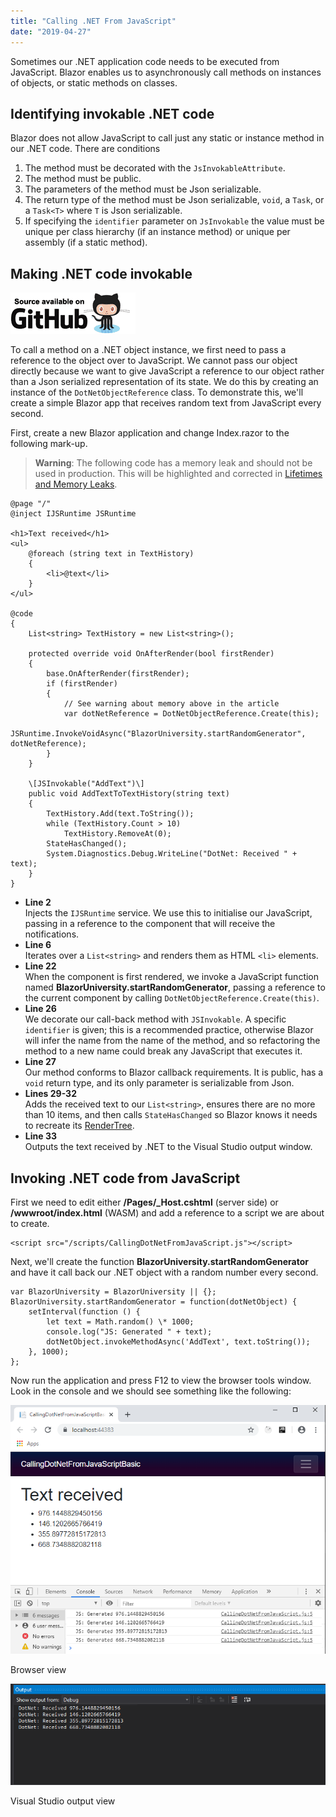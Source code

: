 ```yaml
---
title: "Calling .NET From JavaScript"
date: "2019-04-27"
---
```


Sometimes our .NET application code needs to be executed from JavaScript. Blazor enables us to asynchronously call methods on instances of objects, or static methods on classes.

## Identifying invokable .NET code

Blazor does not allow JavaScript to call just any static or instance method in our .NET code. There are conditions

1. The method must be decorated with the `JsInvokableAttribute`.
2. The method must be public.
3. The parameters of the method must be Json serializable.
4. The return type of the method must be Json serializable, `void`, a `Task`, or a `Task<T>` where `T` is Json serializable.
5. If specifying the `identifier` parameter on `JsInvokable` the value must be unique per class hierarchy (if an instance method) or unique per assembly (if a static method).

## Making .NET code invokable

[![](images/SourceLink-e1567978928628.png)](https://github.com/mrpmorris/blazor-university/tree/master/src/JavaScriptInterop/CallingDotNetFromJavaScriptBasic)

To call a method on a .NET object instance, we first need to pass a reference to the object over to JavaScript. We cannot pass our object directly because we want to give JavaScript a reference to our object rather than a Json serialized representation of its state. We do this by creating an instance of the `DotNetObjectReference` class. To demonstrate this, we'll create a simple Blazor app that receives random text from JavaScript every second.

First, create a new Blazor application and change Index.razor to the following mark-up.

> **Warning**: The following code has a memory leak and should not be used in production. This will be highlighted and corrected in [Lifetimes and Memory Leaks](/javascript-interop/calling-dotnet-from-javascript/lifetimes-and-memory-leaks/).

```razor
@page "/"
@inject IJSRuntime JSRuntime

<h1>Text received</h1>
<ul>
    @foreach (string text in TextHistory)
    {
        <li>@text</li>
    }
</ul>

@code
{
    List<string> TextHistory = new List<string>();

    protected override void OnAfterRender(bool firstRender)
    {
        base.OnAfterRender(firstRender);
        if (firstRender)
        {
            // See warning about memory above in the article
            var dotNetReference = DotNetObjectReference.Create(this);
            JSRuntime.InvokeVoidAsync("BlazorUniversity.startRandomGenerator", dotNetReference);
        }
    }

    \[JSInvokable("AddText")\]
    public void AddTextToTextHistory(string text)
    {
        TextHistory.Add(text.ToString());
        while (TextHistory.Count > 10)
            TextHistory.RemoveAt(0);
        StateHasChanged();
        System.Diagnostics.Debug.WriteLine("DotNet: Received " + text);
    }
}
```

- **Line 2**  
    Injects the `IJSRuntime` service. We use this to initialise our JavaScript, passing in a reference to the component that will receive the notifications.
- **Line 6**  
    Iterates over a `List<string>` and renders them as HTML `<li>` elements.
- **Line 22**  
    When the component is first rendered, we invoke a JavaScript function named **BlazorUniversity.startRandomGenerator**, passing a reference to the current component by calling `DotNetObjectReference.Create(this)`.
- **Line 26**  
    We decorate our call-back method with `JSInvokable`. A specific `identifier` is given; this is a recommended practice, otherwise Blazor will infer the name from the name of the method, and so refactoring the method to a new name could break any JavaScript that executes it.
- **Line 27**  
    Our method conforms to Blazor callback requirements. It is public, has a `void` return type, and its only parameter is serializable from Json.
- **Lines 29-32**  
    Adds the received text to our `List<string>`, ensures there are no more than 10 items, and then calls `StateHasChanged` so Blazor knows it needs to recreate its [RenderTree](/components/render-trees/).
- **Line 33**  
    Outputs the text received by .NET to the Visual Studio output window.

## Invoking .NET code from JavaScript

First we need to edit either **/Pages/\_Host.cshtml** (server side) or **/wwwroot/index.html** (WASM) and add a reference to a script we are about to create.

```razor
<script src="/scripts/CallingDotNetFromJavaScript.js"></script>
```

Next, we'll create the function **BlazorUniversity.startRandomGenerator** and have it call back our .NET object with a random number every second.

```razor
var BlazorUniversity = BlazorUniversity || {};
BlazorUniversity.startRandomGenerator = function(dotNetObject) {
    setInterval(function () {
        let text = Math.random() \* 1000;
        console.log("JS: Generated " + text);
        dotNetObject.invokeMethodAsync('AddText', text.toString());
    }, 1000);
};
```

Now run the application and press F12 to view the browser tools window. Look in the console and we should see something like the following:

![](images/CallingDotNetFromJavaScript.png)

Browser view

![](images/CallingDotNetFromJavaScriptVS.png)

Visual Studio output view

